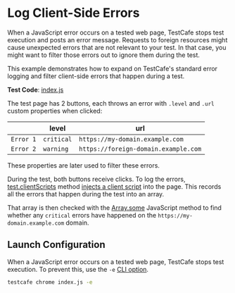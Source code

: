 # Log Client-Side Errors

When a JavaScript error occurs on a tested web page, TestCafe stops test execution and posts an error message. Requests to foreign resources might cause unexpected errors that are not relevant to your test. In that case, you might want to filter those errors out to ignore them during the test.

This example demonstrates how to expand on TestCafe's standard error logging and filter client-side errors that happen during a test.

**Test Code**: [index.js](index.js)

The test page has 2 buttons, each throws an error with `.level` and `.url` custom properties when clicked:

||level|url|
|------|--------|-----|
|`Error 1`|`critical`|`https://my-domain.example.com`|
|`Error 2`|`warning`|`https://foreign-domain.example.com`|

These properties are later used to filter these errors.

During the test, both buttons receive clicks. To log the errors, [test.clientScripts](https://devexpress.github.io/testcafe/documentation/reference/test-api/test/clientscripts.html) method [injects a client script](https://devexpress.github.io/testcafe/documentation/guides/advanced-guides/inject-client-scripts.html) into the page. This records all the errors that happen during the test into an array.

That array is then checked with the [Array.some](https://developer.mozilla.org/en-US/docs/Web/JavaScript/Reference/Global_Objects/Array/some) JavaScript method to find whether any `critical` errors have happened on the `https://my-domain.example.com` domain.

## Launch Configuration

When a JavaScript error occurs on a tested web page, TestCafe stops test execution. To prevent this, use the `-e` [CLI option](https://devexpress.github.io/testcafe/documentation/reference/command-line-interface.html#-e---skip-js-errors).

```sh
testcafe chrome index.js -e
```
